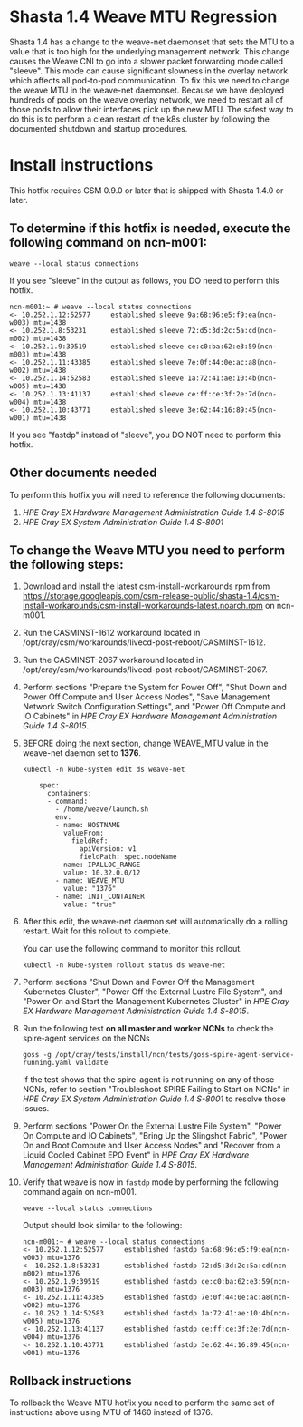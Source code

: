 # Shasta 1.4 Weave MTU Regression

Shasta 1.4 has a change to the weave-net daemonset that sets the MTU to a value that is too high for the underlying management network.  This change causes the Weave CNI to go into a slower packet forwarding mode called "sleeve".   This mode can cause significant slowness in the overlay network which affects all pod-to-pod communication.   To fix this we need to change the weave MTU in the weave-net daemonset.   Because we have deployed hundreds of pods on the weave overlay network, we need to restart all of those pods to allow their interfaces pick up the new MTU.  The safest way to do this is to perform a clean restart of the k8s cluster by following the documented shutdown and startup procedures.

# Install instructions

This hotfix requires CSM 0.9.0 or later that is shipped with Shasta 1.4.0 or later.

## To determine if this hotfix is needed, execute the following command on ncn-m001:

`weave --local status connections`

If you see "sleeve" in the output as follows, you DO need to perform this hotfix.

```
ncn-m001:~ # weave --local status connections
<- 10.252.1.12:52577     established sleeve 9a:68:96:e5:f9:ea(ncn-w003) mtu=1438
<- 10.252.1.8:53231      established sleeve 72:d5:3d:2c:5a:cd(ncn-m002) mtu=1438
<- 10.252.1.9:39519      established sleeve ce:c0:ba:62:e3:59(ncn-m003) mtu=1438
<- 10.252.1.11:43385     established sleeve 7e:0f:44:0e:ac:a8(ncn-w002) mtu=1438
<- 10.252.1.14:52583     established sleeve 1a:72:41:ae:10:4b(ncn-w005) mtu=1438
<- 10.252.1.13:41137     established sleeve ce:ff:ce:3f:2e:7d(ncn-w004) mtu=1438
<- 10.252.1.10:43771     established sleeve 3e:62:44:16:89:45(ncn-w001) mtu=1438
```

If you see "fastdp" instead of "sleeve", you DO NOT need to perform this hotfix.

## Other documents needed

To perform this hotfix you will need to reference the following documents:

1. *HPE Cray EX Hardware Management Administration Guide 1.4 S-8015*
2. *HPE Cray EX System Administration Guide 1.4 S-8001*

## To change the Weave MTU you need to perform the following steps:

1. Download and install the latest csm-install-workarounds rpm from https://storage.googleapis.com/csm-release-public/shasta-1.4/csm-install-workarounds/csm-install-workarounds-latest.noarch.rpm on ncn-m001.
1. Run the CASMINST-1612 workaround located in /opt/cray/csm/workarounds/livecd-post-reboot/CASMINST-1612.
1. Run the CASMINST-2067 workaround located in /opt/cray/csm/workarounds/livecd-post-reboot/CASMINST-2067.
1. Perform sections "Prepare the System for Power Off", "Shut Down and Power Off Compute and User Access Nodes", "Save Management Network Switch Configuration Settings", and "Power Off Compute and IO Cabinets" in *HPE Cray EX Hardware Management Administration Guide 1.4 S-8015*.
1. BEFORE doing the next section, change WEAVE_MTU value in the weave-net daemon set to **1376**.

   `kubectl -n kube-system edit ds weave-net`

   ```
       spec:
         containers:
         - command:
           - /home/weave/launch.sh
           env:
           - name: HOSTNAME
             valueFrom:
               fieldRef:
                 apiVersion: v1
                 fieldPath: spec.nodeName
           - name: IPALLOC_RANGE
             value: 10.32.0.0/12
           - name: WEAVE_MTU
             value: "1376"
           - name: INIT_CONTAINER
             value: "true"
   ```

1. After this edit, the weave-net daemon set will automatically do a rolling restart.   Wait for this rollout to complete.

   You can use the following command to monitor this rollout.

   `kubectl -n kube-system rollout status ds weave-net`


1. Perform sections "Shut Down and Power Off the Management Kubernetes Cluster", "Power Off the External Lustre File System", and "Power On and Start the Management Kubernetes Cluster" in *HPE Cray EX Hardware Management Administration Guide 1.4 S-8015*.

1. Run the following test **on all master and worker NCNs** to check the spire-agent services on the NCNs

   `goss -g /opt/cray/tests/install/ncn/tests/goss-spire-agent-service-running.yaml validate`

    If the test shows that the spire-agent is not running on any of those NCNs, refer to section "Troubleshoot SPIRE Failing to Start on NCNs" in *HPE Cray EX System Administration Guide 1.4 S-8001* to resolve those issues.

1. Perform sections "Power On the External Lustre File System", "Power On Compute and IO Cabinets", "Bring Up the Slingshot Fabric", "Power On and Boot Compute and User Access Nodes" and "Recover from a Liquid Cooled Cabinet EPO Event" in *HPE Cray EX Hardware Management Administration Guide 1.4 S-8015*.

1. Verify that weave is now in `fastdp` mode by performing the following command again on ncn-m001.

   `weave --local status connections`

   Output should look similar to the following:

   ```
   ncn-m001:~ # weave --local status connections
   <- 10.252.1.12:52577     established fastdp 9a:68:96:e5:f9:ea(ncn-w003) mtu=1376
   <- 10.252.1.8:53231      established fastdp 72:d5:3d:2c:5a:cd(ncn-m002) mtu=1376
   <- 10.252.1.9:39519      established fastdp ce:c0:ba:62:e3:59(ncn-m003) mtu=1376
   <- 10.252.1.11:43385     established fastdp 7e:0f:44:0e:ac:a8(ncn-w002) mtu=1376
   <- 10.252.1.14:52583     established fastdp 1a:72:41:ae:10:4b(ncn-w005) mtu=1376
   <- 10.252.1.13:41137     established fastdp ce:ff:ce:3f:2e:7d(ncn-w004) mtu=1376
   <- 10.252.1.10:43771     established fastdp 3e:62:44:16:89:45(ncn-w001) mtu=1376
   ```

## Rollback instructions

To rollback the Weave MTU hotfix you need to perform the same set of instructions above using MTU of 1460 instead of 1376.

